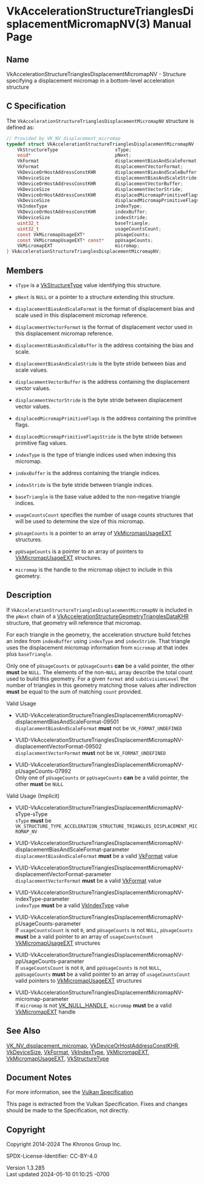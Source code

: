 # VkAccelerationStructureTrianglesDisplacementMicromapNV(3) Manual Page

## Name

VkAccelerationStructureTrianglesDisplacementMicromapNV - Structure
specifying a displacement micromap in a bottom-level acceleration
structure



## <a href="#_c_specification" class="anchor"></a>C Specification

The `VkAccelerationStructureTrianglesDisplacementMicromapNV` structure
is defined as:

``` c
// Provided by VK_NV_displacement_micromap
typedef struct VkAccelerationStructureTrianglesDisplacementMicromapNV {
    VkStructureType                     sType;
    void*                               pNext;
    VkFormat                            displacementBiasAndScaleFormat;
    VkFormat                            displacementVectorFormat;
    VkDeviceOrHostAddressConstKHR       displacementBiasAndScaleBuffer;
    VkDeviceSize                        displacementBiasAndScaleStride;
    VkDeviceOrHostAddressConstKHR       displacementVectorBuffer;
    VkDeviceSize                        displacementVectorStride;
    VkDeviceOrHostAddressConstKHR       displacedMicromapPrimitiveFlags;
    VkDeviceSize                        displacedMicromapPrimitiveFlagsStride;
    VkIndexType                         indexType;
    VkDeviceOrHostAddressConstKHR       indexBuffer;
    VkDeviceSize                        indexStride;
    uint32_t                            baseTriangle;
    uint32_t                            usageCountsCount;
    const VkMicromapUsageEXT*           pUsageCounts;
    const VkMicromapUsageEXT* const*    ppUsageCounts;
    VkMicromapEXT                       micromap;
} VkAccelerationStructureTrianglesDisplacementMicromapNV;
```

## <a href="#_members" class="anchor"></a>Members

- `sType` is a [VkStructureType](https://registry.khronos.org/vulkan/specs/1.3-extensions/man/html/VkStructureType.html) value identifying
  this structure.

- `pNext` is `NULL` or a pointer to a structure extending this
  structure.

- `displacementBiasAndScaleFormat` is the format of displacement bias
  and scale used in this displacement micromap reference.

- `displacementVectorFormat` is the format of displacement vector used
  in this displacement micromap reference.

- `displacementBiasAndScaleBuffer` is the address containing the bias
  and scale.

- `displacementBiasAndScaleStride` is the byte stride between bias and
  scale values.

- `displacementVectorBuffer` is the address containing the displacement
  vector values.

- `displacementVectorStride` is the byte stride between displacement
  vector values.

- `displacedMicromapPrimitiveFlags` is the address containing the
  primitive flags.

- `displacedMicromapPrimitiveFlagsStride` is the byte stride between
  primitive flag values.

- `indexType` is the type of triangle indices used when indexing this
  micromap.

- `indexBuffer` is the address containing the triangle indices.

- `indexStride` is the byte stride between triangle indices.

- `baseTriangle` is the base value added to the non-negative triangle
  indices.

- `usageCountsCount` specifies the number of usage counts structures
  that will be used to determine the size of this micromap.

- `pUsageCounts` is a pointer to an array of
  [VkMicromapUsageEXT](https://registry.khronos.org/vulkan/specs/1.3-extensions/man/html/VkMicromapUsageEXT.html) structures.

- `ppUsageCounts` is a pointer to an array of pointers to
  [VkMicromapUsageEXT](https://registry.khronos.org/vulkan/specs/1.3-extensions/man/html/VkMicromapUsageEXT.html) structures.

- `micromap` is the handle to the micromap object to include in this
  geometry.

## <a href="#_description" class="anchor"></a>Description

If `VkAccelerationStructureTrianglesDisplacementMicromapNV` is included
in the `pNext` chain of a
[VkAccelerationStructureGeometryTrianglesDataKHR](https://registry.khronos.org/vulkan/specs/1.3-extensions/man/html/VkAccelerationStructureGeometryTrianglesDataKHR.html)
structure, that geometry will reference that micromap.

For each triangle in the geometry, the acceleration structure build
fetches an index from `indexBuffer` using `indexType` and `indexStride`.
That triangle uses the displacement micromap information from `micromap`
at that index plus `baseTriangle`.

Only one of `pUsageCounts` or `ppUsageCounts` **can** be a valid
pointer, the other **must** be `NULL`. The elements of the non-`NULL`
array describe the total count used to build this geometry. For a given
`format` and `subdivisionLevel` the number of triangles in this geometry
matching those values after indirection **must** be equal to the sum of
matching `count` provided.

Valid Usage

- <a
  href="#VUID-VkAccelerationStructureTrianglesDisplacementMicromapNV-displacementBiasAndScaleFormat-09501"
  id="VUID-VkAccelerationStructureTrianglesDisplacementMicromapNV-displacementBiasAndScaleFormat-09501"></a>
  VUID-VkAccelerationStructureTrianglesDisplacementMicromapNV-displacementBiasAndScaleFormat-09501  
  `displacementBiasAndScaleFormat` **must** not be `VK_FORMAT_UNDEFINED`

- <a
  href="#VUID-VkAccelerationStructureTrianglesDisplacementMicromapNV-displacementVectorFormat-09502"
  id="VUID-VkAccelerationStructureTrianglesDisplacementMicromapNV-displacementVectorFormat-09502"></a>
  VUID-VkAccelerationStructureTrianglesDisplacementMicromapNV-displacementVectorFormat-09502  
  `displacementVectorFormat` **must** not be `VK_FORMAT_UNDEFINED`

- <a
  href="#VUID-VkAccelerationStructureTrianglesDisplacementMicromapNV-pUsageCounts-07992"
  id="VUID-VkAccelerationStructureTrianglesDisplacementMicromapNV-pUsageCounts-07992"></a>
  VUID-VkAccelerationStructureTrianglesDisplacementMicromapNV-pUsageCounts-07992  
  Only one of `pUsageCounts` or `ppUsageCounts` **can** be a valid
  pointer, the other **must** be `NULL`

Valid Usage (Implicit)

- <a
  href="#VUID-VkAccelerationStructureTrianglesDisplacementMicromapNV-sType-sType"
  id="VUID-VkAccelerationStructureTrianglesDisplacementMicromapNV-sType-sType"></a>
  VUID-VkAccelerationStructureTrianglesDisplacementMicromapNV-sType-sType  
  `sType` **must** be
  `VK_STRUCTURE_TYPE_ACCELERATION_STRUCTURE_TRIANGLES_DISPLACEMENT_MICROMAP_NV`

- <a
  href="#VUID-VkAccelerationStructureTrianglesDisplacementMicromapNV-displacementBiasAndScaleFormat-parameter"
  id="VUID-VkAccelerationStructureTrianglesDisplacementMicromapNV-displacementBiasAndScaleFormat-parameter"></a>
  VUID-VkAccelerationStructureTrianglesDisplacementMicromapNV-displacementBiasAndScaleFormat-parameter  
  `displacementBiasAndScaleFormat` **must** be a valid
  [VkFormat](https://registry.khronos.org/vulkan/specs/1.3-extensions/man/html/VkFormat.html) value

- <a
  href="#VUID-VkAccelerationStructureTrianglesDisplacementMicromapNV-displacementVectorFormat-parameter"
  id="VUID-VkAccelerationStructureTrianglesDisplacementMicromapNV-displacementVectorFormat-parameter"></a>
  VUID-VkAccelerationStructureTrianglesDisplacementMicromapNV-displacementVectorFormat-parameter  
  `displacementVectorFormat` **must** be a valid
  [VkFormat](https://registry.khronos.org/vulkan/specs/1.3-extensions/man/html/VkFormat.html) value

- <a
  href="#VUID-VkAccelerationStructureTrianglesDisplacementMicromapNV-indexType-parameter"
  id="VUID-VkAccelerationStructureTrianglesDisplacementMicromapNV-indexType-parameter"></a>
  VUID-VkAccelerationStructureTrianglesDisplacementMicromapNV-indexType-parameter  
  `indexType` **must** be a valid [VkIndexType](https://registry.khronos.org/vulkan/specs/1.3-extensions/man/html/VkIndexType.html) value

- <a
  href="#VUID-VkAccelerationStructureTrianglesDisplacementMicromapNV-pUsageCounts-parameter"
  id="VUID-VkAccelerationStructureTrianglesDisplacementMicromapNV-pUsageCounts-parameter"></a>
  VUID-VkAccelerationStructureTrianglesDisplacementMicromapNV-pUsageCounts-parameter  
  If `usageCountsCount` is not `0`, and `pUsageCounts` is not `NULL`,
  `pUsageCounts` **must** be a valid pointer to an array of
  `usageCountsCount` [VkMicromapUsageEXT](https://registry.khronos.org/vulkan/specs/1.3-extensions/man/html/VkMicromapUsageEXT.html)
  structures

- <a
  href="#VUID-VkAccelerationStructureTrianglesDisplacementMicromapNV-ppUsageCounts-parameter"
  id="VUID-VkAccelerationStructureTrianglesDisplacementMicromapNV-ppUsageCounts-parameter"></a>
  VUID-VkAccelerationStructureTrianglesDisplacementMicromapNV-ppUsageCounts-parameter  
  If `usageCountsCount` is not `0`, and `ppUsageCounts` is not `NULL`,
  `ppUsageCounts` **must** be a valid pointer to an array of
  `usageCountsCount` valid pointers to
  [VkMicromapUsageEXT](https://registry.khronos.org/vulkan/specs/1.3-extensions/man/html/VkMicromapUsageEXT.html) structures

- <a
  href="#VUID-VkAccelerationStructureTrianglesDisplacementMicromapNV-micromap-parameter"
  id="VUID-VkAccelerationStructureTrianglesDisplacementMicromapNV-micromap-parameter"></a>
  VUID-VkAccelerationStructureTrianglesDisplacementMicromapNV-micromap-parameter  
  If `micromap` is not [VK_NULL_HANDLE](https://registry.khronos.org/vulkan/specs/1.3-extensions/man/html/VK_NULL_HANDLE.html), `micromap`
  **must** be a valid [VkMicromapEXT](https://registry.khronos.org/vulkan/specs/1.3-extensions/man/html/VkMicromapEXT.html) handle

## <a href="#_see_also" class="anchor"></a>See Also

[VK_NV_displacement_micromap](https://registry.khronos.org/vulkan/specs/1.3-extensions/man/html/VK_NV_displacement_micromap.html),
[VkDeviceOrHostAddressConstKHR](https://registry.khronos.org/vulkan/specs/1.3-extensions/man/html/VkDeviceOrHostAddressConstKHR.html),
[VkDeviceSize](https://registry.khronos.org/vulkan/specs/1.3-extensions/man/html/VkDeviceSize.html), [VkFormat](https://registry.khronos.org/vulkan/specs/1.3-extensions/man/html/VkFormat.html),
[VkIndexType](https://registry.khronos.org/vulkan/specs/1.3-extensions/man/html/VkIndexType.html), [VkMicromapEXT](https://registry.khronos.org/vulkan/specs/1.3-extensions/man/html/VkMicromapEXT.html),
[VkMicromapUsageEXT](https://registry.khronos.org/vulkan/specs/1.3-extensions/man/html/VkMicromapUsageEXT.html),
[VkStructureType](https://registry.khronos.org/vulkan/specs/1.3-extensions/man/html/VkStructureType.html)

## <a href="#_document_notes" class="anchor"></a>Document Notes

For more information, see the <a
href="https://registry.khronos.org/vulkan/specs/1.3-extensions/html/vkspec.html#VkAccelerationStructureTrianglesDisplacementMicromapNV"
target="_blank" rel="noopener">Vulkan Specification</a>

This page is extracted from the Vulkan Specification. Fixes and changes
should be made to the Specification, not directly.

## <a href="#_copyright" class="anchor"></a>Copyright

Copyright 2014-2024 The Khronos Group Inc.

SPDX-License-Identifier: CC-BY-4.0

Version 1.3.285  
Last updated 2024-05-10 01:10:25 -0700
